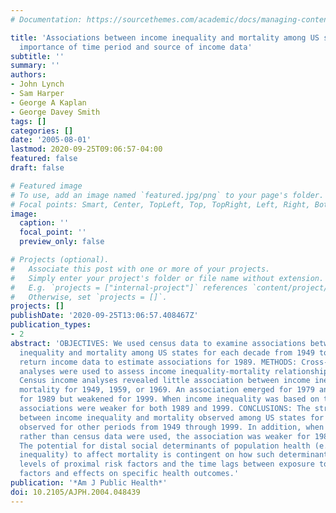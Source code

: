 ```yaml
---
# Documentation: https://sourcethemes.com/academic/docs/managing-content/

title: 'Associations between income inequality and mortality among US states: the
  importance of time period and source of income data'
subtitle: ''
summary: ''
authors:
- John Lynch
- Sam Harper
- George A Kaplan
- George Davey Smith
tags: []
categories: []
date: '2005-08-01'
lastmod: 2020-09-25T09:06:57-04:00
featured: false
draft: false

# Featured image
# To use, add an image named `featured.jpg/png` to your page's folder.
# Focal points: Smart, Center, TopLeft, Top, TopRight, Left, Right, BottomLeft, Bottom, BottomRight.
image:
  caption: ''
  focal_point: ''
  preview_only: false

# Projects (optional).
#   Associate this post with one or more of your projects.
#   Simply enter your project's folder or file name without extension.
#   E.g. `projects = ["internal-project"]` references `content/project/deep-learning/index.md`.
#   Otherwise, set `projects = []`.
projects: []
publishDate: '2020-09-25T13:06:57.408467Z'
publication_types:
- 2
abstract: 'OBJECTIVES: We used census data to examine associations between income
  inequality and mortality among US states for each decade from 1949 to 1999 and tax
  return income data to estimate associations for 1989. METHODS: Cross-sectional correlation
  analyses were used to assess income inequality-mortality relationships. RESULTS:
  Census income analyses revealed little association between income inequality and
  mortality for 1949, 1959, or 1969. An association emerged for 1979 and strengthened
  for 1989 but weakened for 1999. When income inequality was based on tax return data,
  associations were weaker for both 1989 and 1999. CONCLUSIONS: The strong association
  between income inequality and mortality observed among US states for 1989 was not
  observed for other periods from 1949 through 1999. In addition, when tax return
  rather than census data were used, the association was weaker for 1989 and 1999.
  The potential for distal social determinants of population health (e.g., income
  inequality) to affect mortality is contingent on how such determinants influence
  levels of proximal risk factors and the time lags between exposure to those risk
  factors and effects on specific health outcomes.'
publication: '*Am J Public Health*'
doi: 10.2105/AJPH.2004.048439
---
```

